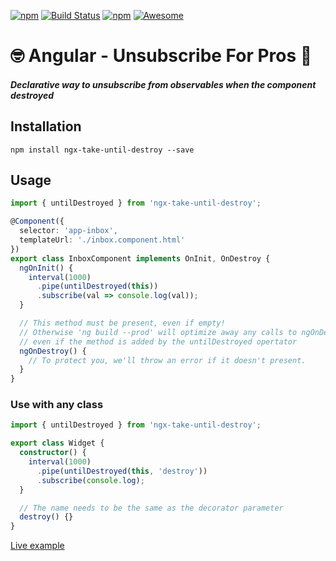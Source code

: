 [![npm](https://img.shields.io/npm/dt/ngx-take-until-destroy.svg)]()
[![Build Status](https://semaphoreci.com/api/v1/netanel7799/ngx-take-until-destroy/branches/master/badge.svg)](https://semaphoreci.com/netanel7799/ngx-take-until-destroy)
[![npm](https://img.shields.io/npm/l/ngx-take-until-destroy.svg)]()
[![Awesome](https://cdn.rawgit.com/sindresorhus/awesome/d7305f38d29fed78fa85652e3a63e154dd8e8829/media/badge.svg)](https://github.com/sindresorhus/awesome)

# 🤓 Angular - Unsubscribe For Pros 💪

##### Declarative way to unsubscribe from observables when the component destroyed

## Installation

`npm install ngx-take-until-destroy --save`

## Usage

```ts
import { untilDestroyed } from 'ngx-take-until-destroy';

@Component({
  selector: 'app-inbox',
  templateUrl: './inbox.component.html'
})
export class InboxComponent implements OnInit, OnDestroy {
  ngOnInit() {
    interval(1000)
      .pipe(untilDestroyed(this))
      .subscribe(val => console.log(val));
  }

  // This method must be present, even if empty!
  // Otherwise 'ng build --prod' will optimize away any calls to ngOnDestroy,
  // even if the method is added by the untilDestroyed opertator
  ngOnDestroy() {
    // To protect you, we'll throw an error if it doesn't present.
  }
}
```

### Use with any class

```ts
import { untilDestroyed } from 'ngx-take-until-destroy';

export class Widget {
  constructor() {
    interval(1000)
      .pipe(untilDestroyed(this, 'destroy'))
      .subscribe(console.log);
  }

  // The name needs to be the same as the decorator parameter
  destroy() {}
}
```

[Live example](https://stackblitz.com/edit/ngx-take-until-demo)
